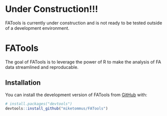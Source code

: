 
<!-- README.md is generated from README.Rmd. Please edit that file -->

# Under Construction!!!

FATools is currently under construction and is not ready to be tested
outside of a development environment.

# FATools

<!-- badges: start -->
<!-- badges: end -->

The goal of FATools is to leverage the power of R to make the analysis
of FA data streamlined and reproducable.

## Installation

You can install the development version of FATools from
[GitHub](https://github.com/) with:

``` r
# install.packages("devtools")
devtools::install_github("miketommus/FATools")
```
